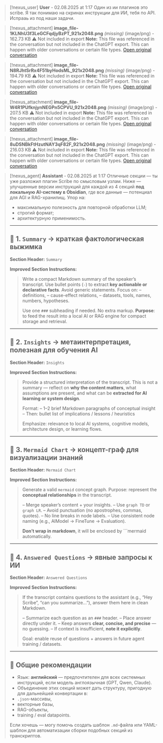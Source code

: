 >[!nexus_user] **User** - 02.08.2025 at 1:17
> Один из ии плагинов это scribe. Я так понимаю на скринах инструкции для ИИ, тебя по API. Испрааь из под наши задачи.

>[!nexus_attachment] **image_file-1KLNhU3f3LeGCFqdjyBzPT_921x2048.png** *(missing)* (image/png) - 162.73 KB
> ⚠️ Not included in export
> **Note:** This file was referenced in the conversation but not included in the ChatGPT export. This can happen with older conversations or certain file types.
> [Open original conversation](https://chatgpt.com/)

>[!nexus_attachment] **image_file-N8RJhtSrRx4F51byHodsML_921x2048.png** *(missing)* (image/png) - 194.79 KB
> ⚠️ Not included in export
> **Note:** This file was referenced in the conversation but not included in the ChatGPT export. This can happen with older conversations or certain file types.
> [Open original conversation](https://chatgpt.com/)

>[!nexus_attachment] **image_file-W4R1PUfknjynNEGPn5CPVU_921x2048.png** *(missing)* (image/png) - 207.5 KB
> ⚠️ Not included in export
> **Note:** This file was referenced in the conversation but not included in the ChatGPT export. This can happen with older conversations or certain file types.
> [Open original conversation](https://chatgpt.com/)

>[!nexus_attachment] **image_file-8uDSNBkFtHzutNAY3qF82F_921x2048.png** *(missing)* (image/png) - 216.03 KB
> ⚠️ Not included in export
> **Note:** This file was referenced in the conversation but not included in the ChatGPT export. This can happen with older conversations or certain file types.
> [Open original conversation](https://chatgpt.com/)
<!-- UID: b5a48a56-7ced-4111-8412-fda2508e832e -->




>[!nexus_agent] **Assistant** - 02.08.2025 at 1:17
> Отличные секции — ты уже разложил плагин Scribe по смысловым узлам. Ниже — улучшенные версии инструкций для каждой из 4 секций **под локальную AI-систему в Obsidian**, где все данные — потенциал для AGI и RAG-хранилищ. Упор на:
> 
> - максимальную полезность для повторной обработки LLM;
> - строгий формат;
> - архитектурную применимость.
> 
> ---
> 
> ## 🔹 1. `Summary` → краткая фактологическая выжимка
> 
> **Section Header:** `Summary`
> 
> **Improved Section Instructions:**
> > Write a compact Markdown summary of the speaker’s transcript. 
> > Use bullet points (`-`) to extract **key actionable or declarative facts**. 
> > Avoid generic statements. Focus on:
> > – definitions, 
> > – cause-effect relations, 
> > – datasets, tools, names, numbers, hypotheses. 
> > 
> > Use one `###` subheading if needed. No extra markup. 
> > **Purpose**: to feed the result into a local AI or RAG engine for compact storage and retrieval.
> 
> ---
> 
> ## 🔹 2. `Insights` → метаинтерпретация, полезная для обучения AI
> 
> **Section Header:** `Insights`
> 
> **Improved Section Instructions:**
> > Provide a structured interpretation of the transcript. 
> > This is not a summary — reflect on **why the content matters**, what assumptions are present, and what can be **extracted for AI learning or system design**.
> > 
> > Format: 
> > – 1–2 brief Markdown paragraphs of conceptual insight 
> > – Then: bullet list of implications / lessons / heuristics 
> > 
> > Emphasize: relevance to local AI systems, cognitive models, architecture design, or learning flows.
> 
> ---
> 
> ## 🔹 3. `Mermaid Chart` → концепт-граф для визуализации знаний
> 
> **Section Header:** `Mermaid Chart`
> 
> **Improved Section Instructions:**
> > Generate a valid `mermaid` concept graph. 
> > Purpose: represent the **conceptual relationships** in the transcript. 
> > 
> > – Merge speaker’s content + your insights. 
> > – Use `graph TD` or `graph LR`. 
> > – Avoid punctuation (no apostrophes, commas, quotes). 
> > – No line breaks in node labels. 
> > – Use consistent node naming (e.g., AIModel → FineTune → Evaluation). 
> > 
> > **Don’t wrap in markdown**, it will be enclosed by ```mermaid automatically.
> 
> ---
> 
> ## 🔹 4. `Answered Questions` → явные запросы к ИИ
> 
> **Section Header:** `Answered Questions`
> 
> **Improved Section Instructions:**
> > If the transcript contains questions to the assistant (e.g., “Hey Scribe”, “can you summarize...”), answer them here in clean Markdown. 
> > 
> > – Summarize each question as an `###` header. 
> > – Place answer directly under it. 
> > – Keep answers **clear, concise, and precise** — no guessing. 
> > – If context is insufficient, **note it explicitly**. 
> > 
> > Goal: enable reuse of questions + answers in future agent training / datasets.
> 
> ---
> 
> ## 🧠 Общие рекомендации
> 
> - Язык: **английский** — предпочтителен для всех системных инструкций, если модель англоязычная (GPT, Qwen, Claude).
> - Объединение этих секций может дать структуру, пригодную для дальнейшей конвертации в:
>  - `.json`-массивы,
>  - векторные базы,
>  - RAG-объекты,
>  - training / eval datapoints.
> 
> Если хочешь — могу помочь создать шаблон `.md`-файла или YAML-шаблон для автоматизации сборки подобных секций из транскриптов.
<!-- UID: 94939acd-9c1c-445d-856b-3472bf9e4aec -->